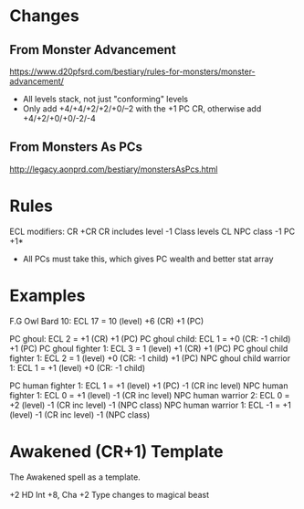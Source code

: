 # Changes
## From Monster Advancement
https://www.d20pfsrd.com/bestiary/rules-for-monsters/monster-advancement/
- All levels stack, not just "conforming" levels
- Only add +4/+4/+2/+2/+0/–2 with the +1 PC CR, otherwise add +4/+2/+0/+0/-2/-4



## From Monsters As PCs
http://legacy.aonprd.com/bestiary/monstersAsPcs.html


# Rules
ECL modifiers:
  CR                  +CR
  CR includes level   -1
  Class levels        CL
  NPC class           -1
  PC                  +1*
  * All PCs must take this, which gives PC wealth and better stat array

# Examples
F.G Owl Bard 10: ECL 17 = 10 (level) +6 (CR) +1 (PC)

PC ghoul: ECL 2 = +1 (CR) +1 (PC)
PC ghoul child: ECL 1 = +0 (CR: -1 child) +1 (PC)
PC ghoul fighter 1: ECL 3 = 1 (level) +1 (CR) +1 (PC)
PC ghoul child fighter 1: ECL 2 = 1 (level) +0 (CR: -1 child) +1 (PC)
NPC ghoul child warrior 1: ECL 1 = +1 (level) +0 (CR: -1 child)

PC human fighter 1: ECL 1 = +1 (level) +1 (PC) -1 (CR inc level)
NPC human fighter 1: ECL 0 = +1 (level) -1 (CR inc level)
NPC human warrior 2: ECL 0 = +2 (level) -1 (CR inc level) -1 (NPC class)
NPC human warrior 1: ECL -1 = +1 (level) -1 (CR inc level) -1 (NPC class)





# Awakened (CR+1) Template
The Awakened spell as a template.

+2 HD
Int +8, Cha +2
Type changes to magical beast
